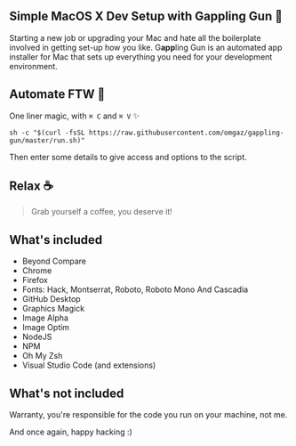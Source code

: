 ## Simple MacOS X Dev Setup with G**app**ling Gun :gun:

Starting a new job or upgrading your Mac and hate all the boilerplate involved in getting set-up how you like. G**app**ling Gun is an automated app installer for Mac that sets up everything you need for your development environment.

## Automate FTW :robot:

One liner magic, with `⌘ C` and `⌘ V` :sparkles:

```
sh -c "$(curl -fsSL https://raw.githubusercontent.com/omgaz/gappling-gun/master/run.sh)"
```

Then enter some details to give access and options to the script.

## Relax :coffee:

> Grab yourself a coffee, you deserve it!

## What's included

- Beyond Compare
- Chrome
- Firefox
- Fonts: Hack, Montserrat, Roboto, Roboto Mono And Cascadia
- GitHub Desktop
- Graphics Magick
- Image Alpha
- Image Optim
- NodeJS
- NPM
- Oh My Zsh
- Visual Studio Code (and extensions)

## What's not included

Warranty, you're responsible for the code you run on your machine, not me.

And once again, happy hacking :)
